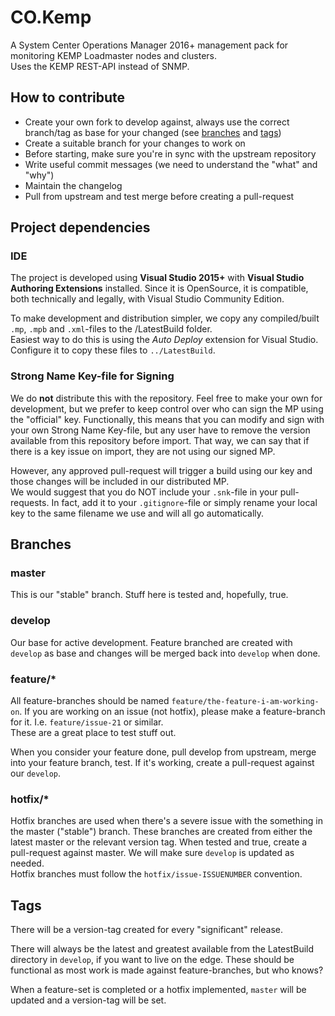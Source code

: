 # CO.Kemp

A System Center Operations Manager 2016+ management pack for monitoring KEMP Loadmaster nodes and clusters.  
Uses the KEMP REST-API instead of SNMP.

## How to contribute

- Create your own fork to develop against, always use the correct branch/tag as base for your changed (see [branches](#Branches) and [tags](#Tags))
- Create a suitable branch for your changes to work on
- Before starting, make sure you're in sync with the upstream repository
- Write useful commit messages (we need to understand the "what" and "why")
- Maintain the changelog
- Pull from upstream and test merge before creating a pull-request

## Project dependencies

### IDE

The project is developed using **Visual Studio 2015+** with **Visual Studio Authoring Extensions** installed.
Since it is OpenSource, it is compatible, both technically and legally, with Visual Studio Community Edition.

To make development and distribution simpler, we copy any compiled/built `.mp`, `.mpb` and `.xml`-files to the /LatestBuild folder.  
Easiest way to do this is using the *Auto Deploy* extension for Visual Studio. Configure it to copy these files to `../LatestBuild`.

### Strong Name Key-file for Signing

We do **not** distribute this with the repository. Feel free to make your own for development, but we prefer to keep control over who can sign the MP using the "official" key. 
Functionally, this means that you can modify and sign with your own Strong Name Key-file, but any user have to remove the version available from this repository before import. That way, we can say that if there is a key issue on import, they are not using our signed MP. 

However, any approved pull-request will trigger a build using our key and those changes will be included in our distributed MP.  
We would suggest that you do NOT include your `.snk`-file in your pull-requests. In fact, add it to your `.gitignore`-file or simply rename your local key to the same filename we use and will all go automatically.

## Branches

### master

This is our "stable" branch. Stuff here is tested and, hopefully, true. 

### develop

Our base for active development. Feature branched are created with `develop` as base and changes will be merged back into `develop` when done. 

### feature/*

All feature-branches should be named `feature/the-feature-i-am-working-on`. If you are working on an issue (not hotfix), please make a feature-branch for it. I.e. `feature/issue-21` or similar.  
These are a great place to test stuff out.

When you consider your feature done, pull develop from upstream, merge into your feature branch, test. If it's working, create a pull-request against our `develop`.

### hotfix/*

Hotfix branches are used when there's a severe issue with the something in the master ("stable") branch. These branches are created from either the latest master or the relevant version tag. When tested and true, create a pull-request against master. We will make sure `develop` is updated as needed.  
Hotfix branches must follow the `hotfix/issue-ISSUENUMBER` convention. 

## Tags

There will be a version-tag created for every "significant" release. 

There will always be the latest and greatest available from the LatestBuild directory in `develop`, if you want to live on the edge. These should be functional as most work is made against feature-branches, but who knows?

When a feature-set is completed or a hotfix implemented, `master` will be updated and a version-tag will be set.
